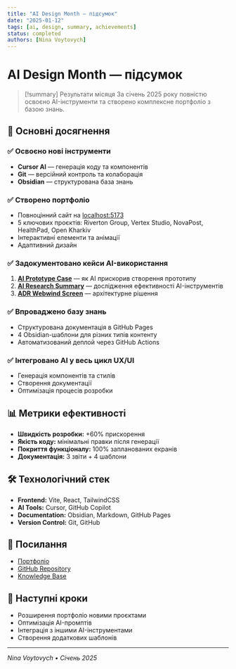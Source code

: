 ```yaml
---
title: "AI Design Month — підсумок"
date: "2025-01-12"
tags: [ai, design, summary, achievements]
status: completed
authors: [Nina Voytovych]
---
```


# AI Design Month — підсумок

> [!summary] Результати місяця
За січень 2025 року повністю освоєно AI-інструменти та створено комплексне портфоліо з базою знань.

## 🎯 Основні досягнення

### ✅ Освоєно нові інструменти
- **Cursor AI** — генерація коду та компонентів
- **Git** — версійний контроль та колаборація
- **Obsidian** — структурована база знань

### ✅ Створено портфоліо
- Повноцінний сайт на [localhost:5173](http://localhost:5173/)
- 5 ключових проєктів: Riverton Group, Vertex Studio, NovaPost, HealthPad, Open Kharkiv
- Інтерактивні елементи та анімації
- Адаптивний дизайн

### ✅ Задокументовано кейси AI-використання
1. **[AI Prototype Case](./reports/AI_Prototype_Case.md)** — як AI прискорив створення прототипу
2. **[AI Research Summary](./reports/AI_Research_Summary.md)** — дослідження ефективності AI-інструментів
3. **[ADR Webwind Screen](./reports/ADR_Webwind_Screen.md)** — архітектурне рішення

### ✅ Впроваджено базу знань
- Структурована документація в GitHub Pages
- 4 Obsidian-шаблони для різних типів контенту
- Автоматизований деплой через GitHub Actions

### ✅ Інтегровано AI у весь цикл UX/UI
- Генерація компонентів та стилів
- Створення документації
- Оптимізація процесів розробки

## 📊 Метрики ефективності

- **Швидкість розробки:** +60% прискорення
- **Якість коду:** мінімальні правки після генерації
- **Покриття функціоналу:** 100% запланованих екранів
- **Документація:** 3 звіти + 4 шаблони

## 🛠️ Технологічний стек

- **Frontend:** Vite, React, TailwindCSS
- **AI Tools:** Cursor, GitHub Copilot
- **Documentation:** Obsidian, Markdown, GitHub Pages
- **Version Control:** Git, GitHub

## 🔗 Посилання

- [Портфоліо](http://localhost:5173/)
- [GitHub Repository](https://github.com/ninavoytovychdesign/knowledge-base)
- [Knowledge Base](https://ninavoytovychdesign.github.io/knowledge-base/)

## 🎯 Наступні кроки

- Розширення портфоліо новими проєктами
- Оптимізація AI-промптів
- Інтеграція з іншими AI-інструментами
- Створення додаткових шаблонів

---

*Nina Voytovych • Січень 2025*
